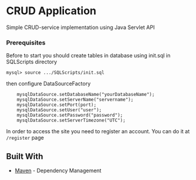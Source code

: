 # CRUD Application
Simple CRUD-service implementation using Java Servlet API

### Prerequisites

Before to start you should create tables in database using init.sql in SQLScripts directory 

```
mysql> source .../SQLScripts/init.sql
```

then configure DataSourceFactory

```
    mysqlDataSource.setDatabaseName("yourDatabaseName");
    mysqlDataSource.setServerName("servername");
    mysqlDataSource.setPort(port);
    mysqlDataSource.setUser("user");
    mysqlDataSource.setPassword("password");
    mysqlDataSource.setServerTimezone("UTC");
```
In order to access the site you need to register an account. 
You can do it at `/register` page

## Built With
* [Maven](https://maven.apache.org/) - Dependency Management


